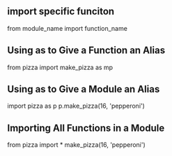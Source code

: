 ## import specific funciton 
from module_name import function_name
## Using as to Give a Function an Alias
from pizza import make_pizza as mp  
## Using as to Give a Module an Alias
import pizza as p
p.make_pizza(16, 'pepperoni')
## Importing All Functions in a Module
from pizza import *
make_pizza(16, 'pepperoni')    